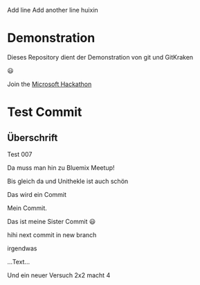 ﻿Add line
Add another line
huixin
# Demonstration

Dieses Repository dient der Demonstration von git und GitKraken

:smiley:

Join the [Microsoft Hackathon](https://www.microsoft.com/de-de/aktionen/hackathon/)

# Test Commit

## Überschrift

Test 007

Da muss man hin zu Bluemix Meetup!

Bis gleich da und Unithekle ist auch schön

Das wird ein Commit

Mein Commit.

Das ist meine Sister Commit :smiley:

hihi next commit in new branch

irgendwas

...Text...

Und ein neuer Versuch
2x2 macht 4
